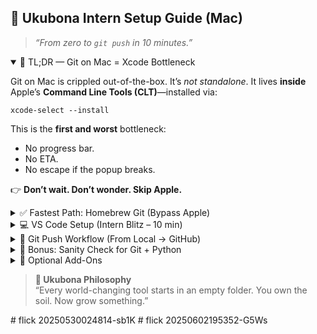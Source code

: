 <h2>🧠 Ukubona Intern Setup Guide (Mac)</h2>
<blockquote><em>“From zero to <code>git push</code> in 10 minutes.”</em></blockquote>

<details open>
  <summary>🚨 TL;DR — Git on Mac = Xcode Bottleneck</summary>
  <p>Git on Mac is crippled out-of-the-box. It’s <em>not standalone</em>. It lives <strong>inside</strong> Apple’s <strong>Command Line Tools (CLT)</strong>—installed via:</p>
  <pre><code>xcode-select --install</code></pre>
  <p>This is the <strong>first and worst</strong> bottleneck:</p>
  <ul>
    <li>No progress bar.</li>
    <li>No ETA.</li>
    <li>No escape if the popup breaks.</li>
  </ul>
  <p>👉 <strong>Don’t wait. Don’t wonder. Skip Apple.</strong></p>
</details>

<details>
  <summary>✅ Fastest Path: Homebrew Git (Bypass Apple)</summary>
  <pre><code>/bin/bash -c "$(curl -fsSL https://raw.githubusercontent.com/Homebrew/install/HEAD/install.sh)"
brew install git</code></pre>
  <p>Now check:</p>
  <pre><code>git --version
which git  # should point to /opt/homebrew/bin/git</code></pre>
  <p>If you still see <code>/usr/bin/git</code>, you're stuck on the Apple leash.</p>
</details>

<details>
  <summary>💻 VS Code Setup (Intern Blitz – 10 min)</summary>
  <h4>1. Install VS Code</h4>
  <ul>
    <li><a href="https://code.visualstudio.com" target="_blank">code.visualstudio.com</a></li>
    <li>Drag to Applications</li>
  </ul>

  <h4>2. Launch & Configure</h4>
  <ul>
    <li>Open VS Code → allow system prompts.</li>
    <li>Go to Extensions and install:
      <ul>
        <li>✅ Python</li>
        <li>✅ Prettier</li>
        <li>✅ GitHub Copilot (optional)</li>
      </ul>
    </li>
  </ul>

  <h4>3. Create Folder + Test File</h4>
  <pre><code>mkdir ~/Desktop/intern-project
cd ~/Desktop/intern-project
code .</code></pre>
  <p>Inside VS Code:</p>
  <ul>
    <li>Create <code>test.py</code></li>
    <li>Add:</li>
  </ul>
  <pre><code>print("Hello, Ukubona!")</code></pre>
  <p>Run ▶️ (install interpreter if prompted)</p>
</details>

<details>
  <summary>🚀 Git Push Workflow (From Local → GitHub)</summary>
  <h4>❓ Ask First</h4>
  <p><strong>“Do you have a GitHub account?”</strong><br>If not: <a href="https://github.com" target="_blank">github.com</a> → signup + verify email.</p>

  <h4>🔧 Terminal Setup</h4>
  <pre><code>git config --global user.name "Jonathan Gasaatura"
git config --global user.email "jonathan@example.com"</code></pre>

  <h4>Create a repo on GitHub</h4>
  <ul>
    <li>Go to GitHub → <code>+</code> → New repository</li>
    <li>Public, no README, click Create</li>
  </ul>

  <h4>Then in Terminal:</h4>
  <pre><code>cd ~/Desktop/intern-project
git init
git add index.html
git commit -m "First commit"
git remote add origin https://github.com/USERNAME/intern-project.git
git branch -M main
git push -u origin main</code></pre>
  <p>🎉 Refresh GitHub → <code>index.html</code> is live.</p>
</details>

<details>
  <summary>🧪 Bonus: Sanity Check for Git + Python</summary>
  <pre><code>git --version
which git         # Good = /opt/homebrew/bin/git
python3 --version # Should not be 2.x
which python3</code></pre>
</details>

<details>
  <summary>🧱 Optional Add-Ons</summary>
  <ul>
    <li><strong>Install Python</strong> via Homebrew:</li>
  </ul>
  <pre><code>brew install python</code></pre>
  <ul>
    <li><strong>Create virtual environments:</strong></li>
  </ul>
  <pre><code>python3 -m venv myenv
source myenv/bin/activate</code></pre>
</details>

<blockquote><strong>🧭 Ukubona Philosophy</strong><br>
“Every world-changing tool starts in an empty folder. You own the soil. Now grow something.”</blockquote>
# flick 20250530024814-sb1K
# flick 20250602195352-G5Ws
